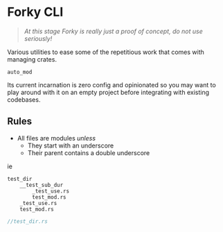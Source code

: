 # Forky CLI

> *At this stage Forky is really just a proof of concept, do not use seriously!*

Various utilities to ease some of the repetitious work that comes with managing crates.

```auto_mod```

Its current incarnation is zero config and opinionated so you may want to play around with it on an empty project before integrating with existing codebases.

## Rules

- All files are modules *unless*
	- They start with an underscore
	- Their parent contains a double underscore


ie
```
test_dir
	__test_sub_dur
		_test_use.rs
		test_mod.rs
	_test_use.rs
	test_mod.rs
```
```rs
//test_dir.rs


```